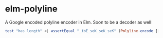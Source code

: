 # elm-polyline

A Google encoded polyline encoder in Elm. Soon to be a decoder as well

```elm
test "has length" <| assertEqual "_ibE_seK_seK_seK" (Polyline.encode [[1,2],[3,4]] 5)
```
